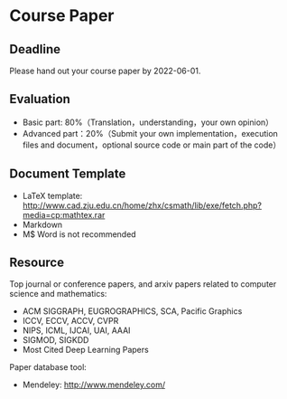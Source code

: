 # Course Paper

## Deadline
Please hand out your course paper by 2022-06-01. 

## Evaluation
+ Basic part:    80%（Translation，understanding，your own opinion）
+ Advanced part：20%（Submit your own implementation，execution files and document，optional source code or main part of the code）

## Document Template
+ LaTeX template: http://www.cad.zju.edu.cn/home/zhx/csmath/lib/exe/fetch.php?media=cp:mathtex.rar
+ Markdown 
+ M$ Word is not recommended

## Resource

Top journal or conference papers, and arxiv papers related to computer science and mathematics:
+ ACM SIGGRAPH, EUGROGRAPHICS, SCA, Pacific Graphics
+ ICCV, ECCV, ACCV, CVPR
+ NIPS, ICML, IJCAI, UAI, AAAI
+ SIGMOD, SIGKDD 
+ Most Cited Deep Learning Papers

Paper database tool:
+ Mendeley: http://www.mendeley.com/

